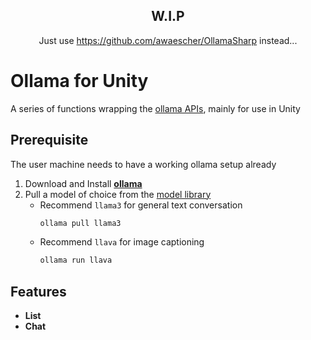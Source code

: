 ﻿<h2 align="center">W.I.P</h2>

<p align="center">
Just use <a href="https://github.com/awaescher/OllamaSharp">https://github.com/awaescher/OllamaSharp</a> instead...
</p>

# Ollama for Unity
A series of functions wrapping the [ollama APIs](https://github.com/ollama/ollama/blob/main/docs/api.md), mainly for use in Unity

## Prerequisite
The user machine needs to have a working ollama setup already

1. Download and Install [**ollama**](https://ollama.com/)
2. Pull a model of choice from the [model library](https://ollama.com/library)
    - Recommend `llama3` for general text conversation
        ```bash
        ollama pull llama3
        ```
    - Recommend `llava` for image captioning
        ```bash
        ollama run llava
        ```

## Features

- **List**
- **Chat**

